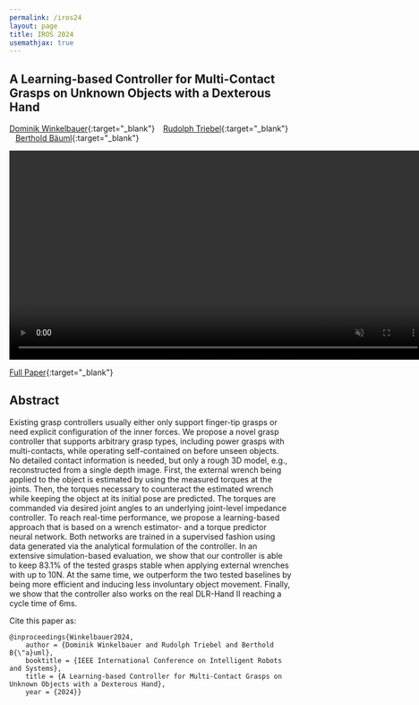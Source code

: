 ```yaml
---
permalink: /iros24
layout: page
title: IROS 2024
usemathjax: true
---
```

## A Learning-based Controller for Multi-Contact Grasps on Unknown Objects with a Dexterous Hand

[Dominik Winkelbauer](https://scholar.google.com/citations?user=kduGd8wAAAAJ){:target="_blank"} &ensp; 
[Rudolph Triebel](https://scholar.google.com/citations?user=SuOUxjUAAAAJ){:target="_blank"} &ensp; 
[Berthold Bäuml](https://scholar.google.com/citations?user=fjvpDsEAAAAJ){:target="_blank"}

<p align="center">
<video src="/grasping/assets/imgs/iros24/video.mp4" controls="controls" muted="muted" width="746" style="max-width: 100%s">
</video>
</p>

[Full Paper](https://arxiv.org/abs/2409.12339){:target="_blank"}

## Abstract

Existing grasp controllers usually either only support finger-tip grasps or need explicit configuration of the inner forces.
We propose a novel grasp controller that supports arbitrary grasp types, including power grasps with multi-contacts, while operating self-contained on before unseen objects. 
No detailed contact information is needed, but only a rough 3D model, e.g., reconstructed from a single depth image.
First, the external wrench being applied to the object is estimated by using the measured torques at the joints.
Then, the torques necessary to counteract the estimated wrench while keeping the object at its initial pose are predicted. 
The torques are commanded via desired joint angles to an underlying joint-level impedance controller.
To reach real-time performance, we propose a learning-based approach that is based on a wrench estimator- and a torque predictor neural network.
Both networks are trained in a supervised fashion using data generated via the analytical formulation of the controller.
In an extensive simulation-based evaluation, we show that our controller is able to keep 83.1%
 of the tested grasps stable when applying external wrenches with up to 10N.
At the same time, we outperform the two tested baselines by being more efficient and inducing less involuntary object movement.
Finally, we show that the controller also works on the real DLR-Hand II reaching a cycle time of 6ms.

Cite this paper as:

    @inproceedings{Winkelbauer2024,
        author = {Dominik Winkelbauer and Rudolph Triebel and Berthold B{\"a}uml},
        booktitle = {IEEE International Conference on Intelligent Robots and Systems},
        title = {A Learning-based Controller for Multi-Contact Grasps on Unknown Objects with a Dexterous Hand},
        year = {2024}}
        
